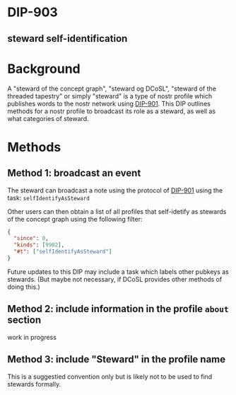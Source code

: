 DIP-903
=====
steward self-identification
-----

# Background

A "steward of the concept graph", "steward og DCoSL", "steward of the threaded tapestry" or simply "steward" is a type of nostr profile which publishes words to the nostr network using [DIP-901](901.md). This DIP outlines methods for a nostr profile to broadcast its role as a steward, as well as what categories of steward.

# Methods

## Method 1: broadcast an event

The steward can broadcast a note using the protocol of [DIP-901](901.md) using the task: `selfIdentifyAsSteward`

Other users can then obtain a list of all profiles that self-idetify as stewards of the concept graph using the following filter:

```json
{
  "since": 0,
  "kinds": [9902],
  "#t": ["selfIdentifyAsSteward"]
}
```

Future updates to this DIP may include a task which labels other pubkeys as stewards. (But maybe not necessary, if DCoSL provides other methods of doing this.)

## Method 2: include information in the profile `about` section

work in progress

## Method 3: include "Steward" in the profile name

This is a suggestied convention only but is likely not to be used to find stewards formally.
